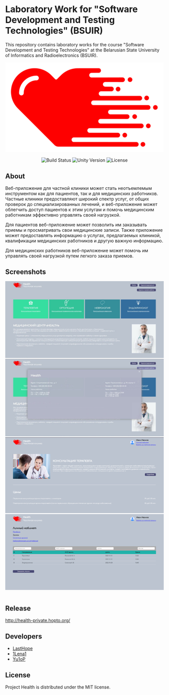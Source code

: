 # Laboratory Work for "Software Development and Testing Technologies" (BSUIR)

This repository contains laboratory works for the course "Software Development and Testing Technologies" at the Belarusian State University of Informatics and Radioelectronics (BSUIR).

<p align="center">
      <img src="Project/img/heart.png" alt="Project Logo" width="726">
</p>

<p align="center">
    <img src="https://build.burning-lab.com/app/rest/builds/buildType:id:UnityAssets_ComBurningLabSwipedetector_DevelopmentBuild/statusIcon.svg" alt="Build Status">
    <img src="https://img.shields.io/badge/Engine-2023.2-blueviolet" alt="Unity Version">    
    <img src="https://img.shields.io/badge/License-MIT-success" alt="License">
</p>

## About

Веб-приложение для частной клиники может стать неотъемлемым инструментом как для пациентов, так и для медицинских работников. Частные клиники предоставляют широкий спектр услуг, от общих проверок до специализированных лечений, и веб-приложение может облегчить доступ пациентов к этим услугам и помочь медицинским работникам эффективно управлять своей нагрузкой.

Для пациентов веб-приложение может позволить им заказывать приемы и просматривать свои медицинские записи. Также приложение может предоставлять информацию о услугах, предлагаемых клиникой, квалификации медицинских работников и другую важную информацию.

Для медицинских работников веб-приложение может помочь им управлять своей нагрузкой путем легкого заказа приемов. 

## Screenshots

<table>
    <tr>
            <img src="Project/img/main_page.jpg" alt="Screenshot">
    </tr>
	<tr>
            <img src="Project/img/main_page2.jpg" alt="Screenshot">
    </tr>
    <tr>
            <img src="Project/img/info.png" alt="Screenshot">
    </tr>
    <tr>
            <img src="Project/img/tickets.png" alt="Screenshot">
    </tr>
</table>

## Release 

http://health-private.hopto.org/

## Developers

- [LastHope](https://github.com/LastHope0)
- [1Lena1](https://github.com/1Lena1)
- [Yu1oP](https://github.com/postavtezachet)

## License

Project Health is distributed under the MIT license.
